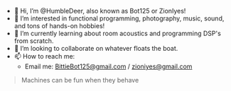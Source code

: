 - 👋 Hi, I’m @HumbleDeer, also known as Bot125 or ZionIyes!
- 👀 I’m interested in functional programming, photography, music, sound, and tons of hands-on hobbies!
- 🌱 I’m currently learning about room acoustics and programming DSP's from scratch.
- 💞️ I’m looking to collaborate on whatever floats the boat.
- 📫 How to reach me: 
  - Email me: BittieBot125@gmail.com / zioniyes@gmail.com

> Machines can be fun when they behave

<!---
HumbleDeer/HumbleDeer is a ✨ special ✨ repository because its `README.md` (this file) appears on your GitHub profile.
You can click the Preview link to take a look at your changes.
--->
